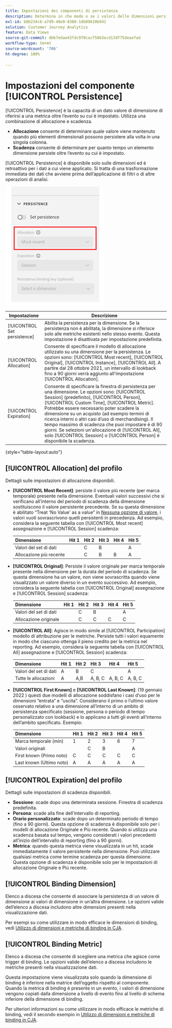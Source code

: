 ```yaml
---
title: Impostazioni dei componenti di persistenza
description: Determina in che modo o se i valori delle dimensioni persistono da un evento all’altro.
exl-id: b8b234c6-a7d9-40e9-8380-1db09610b941
solution: Customer Journey Analytics
feature: Data Views
source-git-commit: dbb7edae43fdc970cacf5863ecd13df75deaefad
workflow-type: tm+mt
source-wordcount: '766'
ht-degree: 100%

---
```



# Impostazioni del componente [!UICONTROL Persistence]

[!UICONTROL Persistence] è la capacità di un dato valore di dimensione di riferirsi a una metrica oltre l’evento su cui è impostato. Utilizza una combinazione di allocazione e scadenza.

* **Allocazione** consente di determinare quale valore viene mantenuto quando più elementi dimensionali possono persistere alla volta in una singola colonna.
* **Scadenza** consente di determinare per quanto tempo un elemento dimensione persiste oltre l’evento su cui è impostato.

[!UICONTROL Persistence] è disponibile solo sulle dimensioni ed è retroattivo per i dati a cui viene applicato. Si tratta di una trasformazione immediata dei dati che avviene prima dell’applicazione di filtri o di altre operazioni di analisi.

![Persistenza](../assets/persistence.png)

| Impostazione | Descrizione |
| --- | --- |
| [!UICONTROL Set persistence] | Abilita la persistenza per la dimensione. Se la persistenza non è abilitata, la dimensione si riferisce solo alle metriche esistenti nello stesso evento. Questa impostazione è disattivata per impostazione predefinita. |
| [!UICONTROL Allocation] | Consente di specificare il modello di allocazione utilizzato su una dimensione per la persistenza. Le opzioni sono: [!UICONTROL Most recent], [!UICONTROL Original], [!UICONTROL Instance], [!UICONTROL All]. A partire dal 28 ottobre 2021, un intervallo di lookback fino a 90 giorni verrà aggiunto all&#39;impostazione [!UICONTROL Allocation]. |
| [!UICONTROL Expiration] | Consente di specificare la finestra di persistenza per una dimensione. Le opzioni sono: [!UICONTROL Session] (predefinito), [!UICONTROL Person], [!UICONTROL Custom Time], [!UICONTROL Metric]. Potrebbe essere necessario poter scadere la dimensione su un acquisto (ad esempio termini di ricerca interni o altri casi d’uso di merchandising). Il tempo massimo di scadenza che puoi impostare è di 90 giorni. Se selezioni un&#39;allocazione di [!UICONTROL All], solo [!UICONTROL Session] o [!UICONTROL Person] è disponibile la scadenza. |

{style=&quot;table-layout:auto&quot;}

## [!UICONTROL Allocation] del profilo

Dettagli sulle impostazioni di allocazione disponibili.

* **[!UICONTROL Most Recent]**: persiste il valore più recente (per marca temporale) presente nella dimensione. Eventuali valori successivi che si verificano all’interno del periodo di scadenza della dimensione sostituiscono il valore persistente precedente. Se su questa dimensione è abilitato “Treat &#39;No Value&#39; as a value” in [Nessuna opzione di valore](no-value-options.md), i valori vuoti sovrascrivono quelli persistenti in precedenza. Ad esempio, considera la seguente tabella con [!UICONTROL Most recent] assegnazione e [!UICONTROL Session] scadenza:

   | Dimensione | Hit 1 | Hit 2 | Hit 3 | Hit 4 | Hit 5 |
   | --- | --- | --- | --- | --- | --- |
   | Valori del set di dati |  | C | B |  | A |
   | Allocazione più recente |  | C | B | B | A |

* **[!UICONTROL Original]**: Persiste il valore originale per marca temporale presente nella dimensione per la durata del periodo di scadenza. Se questa dimensione ha un valore, non viene sovrascritta quando viene visualizzato un valore diverso in un evento successivo. Ad esempio, considera la seguente tabella con [!UICONTROL Original] assegnazione e [!UICONTROL Session] scadenza:

   | Dimensione | Hit 1 | Hit 2 | Hit 3 | Hit 4 | Hit 5 |
   | --- | --- | --- | --- | --- | --- |
   | Valori del set di dati |  | C | B |  | A |
   | Allocazione originale |  | C | C | C | C |

* **[!UICONTROL All]**: Agisce in modo simile al [!UICONTROL Participation] modello di attribuzione per le metriche. Persiste tutti i valori equamente in modo che ciascuno ottenga il pieno credito per la metrica nel reporting. Ad esempio, considera la seguente tabella con [!UICONTROL All] assegnazione e [!UICONTROL Session] scadenza:

   | Dimensione | Hit 1 | Hit 2 | Hit 3 | Hit 4 | Hit 5 |
   | --- | --- | --- | --- | --- | --- |
   | Valori del set di dati | A | B | C |  | A |
   | Tutte le allocazioni | A | A,B | A, B, C | A, B, C | A, B, C |

* **[!UICONTROL First Known]** e **[!UICONTROL Last Known]**: (19 gennaio 2022 ) questi due modelli di allocazione soddisfano i casi d’uso per le dimensioni “entrata” e “uscita”. Considerano il primo o l’ultimo valore osservato relativo a una dimensione all’interno di un ambito di persistenza specificato (sessione, persona o periodo di tempo personalizzato con lookback) e lo applicano a tutti gli eventi all’interno dell’ambito specificato. Esempio:

   | Dimensione | Hit 1 | Hit 2 | Hit 3 | Hit 4 | Hit 5 |
   | --- | --- | --- | --- | --- | --- |
   | Marca temporale (min) | 1 | 2 | 3 | 6 | 7 |
   | Valori originali |  | C | B |  | A |
   | First known (Primo noto) | C | C | C | C | C |
   | Last known (Ultimo noto) | A | A | A | A | A |

## [!UICONTROL Expiration] del profilo

Dettagli sulle impostazioni di scadenza disponibili.

* **Sessione**: scade dopo una determinata sessione. Finestra di scadenza predefinita.
* **Persona**: scade alla fine dell’intervallo di reporting.
* **Orario personalizzato**: scade dopo un determinato periodo di tempo (fino a 90 giorni). Questa opzione di scadenza è disponibile solo per i modelli di allocazione Originale e Più recente. Quando si utilizza una scadenza basata sul tempo, vengono considerati i valori precedenti all’inizio dell’intervallo di reporting (fino a 90 giorni).
* **Metrica**: quando questa metrica viene visualizzata in un hit, scade immediatamente il valore persistente nella dimensione. Puoi utilizzare qualsiasi metrica come termine scadenza per questa dimensione. Questa opzione di scadenza è disponibile solo per le impostazioni di allocazione Originale e Più recente.

## [!UICONTROL Binding Dimension]

Elenco a discesa che consente di associare la persistenza di un valore di dimensione ai valori di dimensione in un’altra dimensione. Le opzioni valide dell’elenco a discesa includono altre dimensioni presenti nella visualizzazione dati.

Per esempi su come utilizzare in modo efficace le dimensioni di binding, vedi [Utilizzo di dimensioni e metriche di binding in CJA](../../use-cases/data-views/binding-dimensions-metrics.md).

## [!UICONTROL Binding Metric]

Elenco a discesa che consente di scegliere una metrica che agisce come trigger di binding. Le opzioni valide dell’elenco a discesa includono le metriche presenti nella visualizzazione dati.

Questa impostazione viene visualizzata solo quando la dimensione di binding è inferiore nella matrice dell’oggetto rispetto al componente. Quando la metrica di binding è presente in un evento, i valori di dimensione vengono copiati dalla dimensione a livello di evento fino al livello di schema inferiore della dimensione di binding.

Per ulteriori informazioni su come utilizzare in modo efficace le metriche di binding, vedi il secondo esempio in [Utilizzo di dimensioni e metriche di binding in CJA](../../use-cases/data-views/binding-dimensions-metrics.md).

